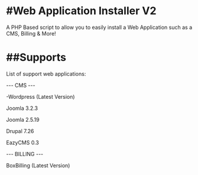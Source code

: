 #Web Application Installer V2
=============================

A PHP Based script to allow you to easily install a Web Application such as a CMS, Billing &amp; More!


##Supports
========
List of support web applications:

--- CMS ---

-Wordpress (Latest Version)

Joomla 3.2.3

Joomla 2.5.19

Drupal 7.26

EazyCMS 0.3



--- BILLING ---

BoxBilling (Latest Version)
